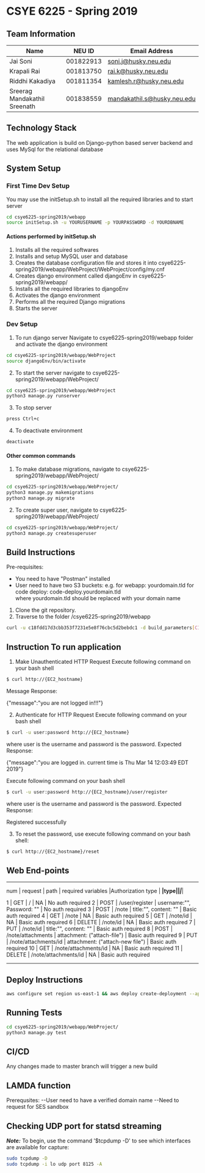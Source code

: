 # CSYE 6225 - Spring 2019

## Team Information

| Name | NEU ID | Email Address |
| --- | --- | --- |
| Jai Soni| 001822913|soni.j@husky.neu.edu | csye6225-spring2019-sonij.me |
| Krapali Rai| 001813750 | rai.k@husky.neu.edu | csye6225-spring2019-raik.me. |
| Riddhi Kakadiya| 001811354 | kamlesh.r@husky.neu.edu | csye6225-spring2019-kamleshr.me |
| Sreerag Mandakathil Sreenath| 001838559| mandakathil.s@husky.neu.edu| csye6225-s19-mandakathils.me |


## Technology Stack
The web application is build on Django-python based server backend and uses MySql for the relational database

## System Setup

### First Time Dev Setup
You may use the initSetup.sh to install all the required libraries and to start server

```bash
cd csye6225-spring2019/webapp
source initSetup.sh -u YOURUSERNAME -p YOURPASSWORD -d YOURDBNAME
```
#### Actions performed by initSetup.sh
1. Installs all the required softwares
2. Installs and setup MySQL user and database
3. Creates the database configuration file and stores it into csye6225-spring2019/webapp/WebProject/WebProject/config/my.cnf
4. Creates django environment called djangoEnv in csye6225-spring2019/webapp/
5. Installs all the required libraries to djangoEnv
6. Activates the django environment
7. Performs all the required Django migrations
8. Starts the server

### Dev Setup
1. To run django server
Navigate to csye6225-spring2019/webapp folder and activate the django environment
```bash
cd csye6225-spring2019/webapp/WebProject
source djangoEnv/bin/activate
```
2. To start the server navigate to csye6225-spring2019/webapp/WebProject/

```bash
cd csye6225-spring2019/webapp/WebProject
python3 manage.py runserver
```

3. To stop server
```bash
press Ctrl+c
```

4. To deactivate environment
```bash
deactivate
```

#### Other common commands
1. To make database migrations, navigate to csye6225-spring2019/webapp/WebProject/

```bash
cd csye6225-spring2019/webapp/WebProject/
python3 manage.py makemigrations
python3 manage.py migrate
```

2. To create super user, navigate to csye6225-spring2019/webapp/WebProject/
```bash
cd csye6225-spring2019/webapp/WebProject/
python3 manage.py createsuperuser
```


## Build Instructions
Pre-requisites: 
- You need to have "Postman" installed
- User need to have two S3 buckets:
  e.g. for webapp: yourdomain.tld 
       for code deploy: code-deploy.yourdomain.tld  
  where yourdomain.tld should be replaced with your domain name

1. Clone the git repository.
2. Traverse to the folder /csye6225-spring2019/webapp

```bash
curl -u c18fdd17d3cbb353f7231e5e8f76cbc5d2bebdc1 -d build_parameters[CIRCLE_JOB]=build https://circleci.com/api/v1.1/project/github/sreeragsreenath/csye6225-spring2019/tree/assignment5
```


## Instruction To run application
1. Make Unauthenticated HTTP Request Execute following command on your bash shell

```bash
$ curl http://{EC2_hostname}
```
Message Response:

{"message":"you are not logged in!!!"}


2. Authenticate for HTTP Request Execute following command on your bash shell

```bash
$ curl -u user:password http://{EC2_hostname}
```

where user is the username and password is the password. Expected Response:

{"message":"you are logged in. current time is Thu Mar 14 12:03:49 EDT 2019"}

Execute following command on your bash shell

```bash
$ curl -u user:password http://{EC2_hostname}/user/register
```

where user is the username and password is the password. Expected Response:

Registered successfully

3. To reset the password, use execute following command on your bash shell:
```bash
$ curl http://{EC2_hostname}/reset
```

## Web End-points
__________________________________________________________________________________________________
num | request  | path                 | required variables 		            |Authorization type   |
____|____type__|______________________|_____________________________________|_____________________|

 1  |  GET     | /                    |           NA                        | No auth required
 2  |  POST    | /user/register       | username:"", Password: ""           | No auth required
 3  |  POST    | /note                | title:"", content: ""               | Basic auth required
 4  |  GET     | /note                | NA                                  | Basic auth required
 5  |  GET     | /note/id             | NA                                  | Basic auth required
 6  |  DELETE  | /note/id             | NA                                  | Basic auth required
 7  |  PUT     | /note/id             | title:"", content: ""               | Basic auth required
 8  |  POST    | /note/attachments    | attachment: ("attach-file")         | Basic auth required
 9  |  PUT     | /note/attachments/id | attachment: ("attach-new file")     | Basic auth required
 10 |  GET     | /note/attachments/id | NA                                  | Basic auth required
 11 | DELETE   | /note/attachments/id | NA                                  | Basic auth required
 ________________________________________________________________________________________________


## Deploy Instructions


```bash
aws configure set region us-east-1 && aws deploy create-deployment --application-name csye6225-webapp --deployment-config-name CodeDeployDefault.AllAtOnce --deployment-group-name csye6225-webapp-deployment --description "My demo deployment" --s3-location bucket=$S3_BUCKET,bundleType=zip,key=webapp.zip 
```

## Running Tests

```bash
cd csye6225-spring2019/webapp/WebProject/
python3 manage.py test
```

## CI/CD
Any changes made to master branch will trigger a new build


## LAMDA function 
Prerequsites: 
--User need to have a verified domain name
--Need to request for SES sandbox


## Checking UDP port for statsd streaming

_**Note:**_
To begin, use the command '$tcpdump -D' to see which interfaces are available for capture:
```bash
sudo tcpdump -D
sudo tcpdump -i lo udp port 8125 -A
```
